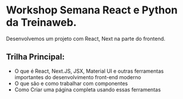 # Workshop Semana React e Python da Treinaweb.
Desenvolvemos um projeto com React, Next na parte do frontend.

## Trilha Principal:
- O que é React, Next.JS, JSX, Material UI e outras ferramentas importantes do desenvolvimento front-end moderno
- O que são e como trabalhar com componentes
- Como Criar uma página completa usando essas ferramentas

